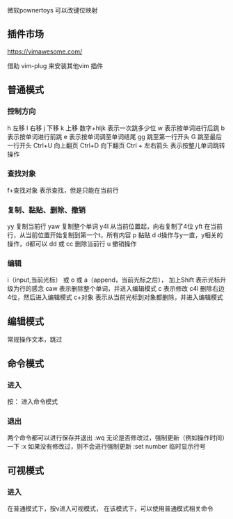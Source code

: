 微软pownertoys 可以改键位映射

## 插件市场
https://vimawesome.com/

借助 vim-plug 来安装其他vim 插件


## 普通模式
### 控制方向
h     左移
l     右移
j     下移
k     上移
数字+hljk           表示一次跳多少位
w                   表示按单词进行后跳
b                   表示按单词进行前跳
e                   表示按单词调至单词结尾
gg                  跳至第一行开头
G                   跳至最后一行开头
Ctrl+U              向上翻页
Ctrl+D              向下翻页
Ctrl + 左右箭头     表示按整儿单词跳转操作



### 查找对象
f+查找对象           表示查找，但是只能在当前行



### 复制、黏贴、删除、撤销
yy                  复制当前行
yaw                 复制整个单词
y4l                 从当前位置起，向右复制了4位
yft                 在当前行，从当前位置开始复制到第一个t，所有内容
p                   黏贴
d                   d操作与y一直，y相关的操作，d都可以
dd 或 cc            删除当前行
u                   撤销操作


### 编辑
i（input,当前光标） 或 o 或 a（append，当前光标之后）， 加上Shift 表示光标升级为行的感念
caw                 表示删除整个单词，并进入编辑模式
c                   表示修改
c4l                 删除右边4位，然后进入编辑模式
c+对象              表示从当前光标到对象都删除，并进入编辑模式

## 编辑模式
常规操作文本，跳过



## 命令模式
### 进入
按： 进入命令模式

### 退出
两个命令都可以进行保存并退出
:wq                 无论是否修改过，强制更新（例如操作时间）一下
:x                  如果没有修改过，则不会进行强制更新
:set number         临时显示行号

## 可视模式
### 进入
在普通模式下，按v进入可视模式， 在该模式下，可以使用普通模式相关命令